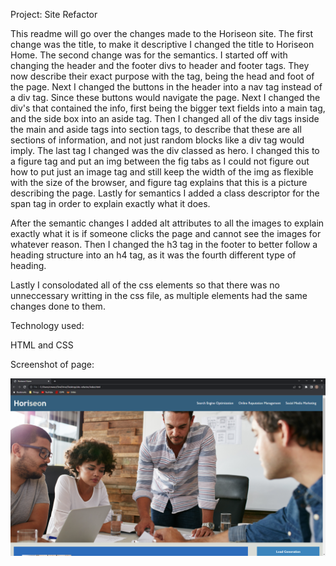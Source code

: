 Project: Site Refactor

This readme will go over the changes made to the Horiseon site. The first change was the title,
to make it descriptive I changed the title to Horiseon Home. The second change was for the semantics.
I started off with changing the header and the footer divs to header and footer tags. They now describe
their exact purpose with the tag, being the head and foot of the page. Next I changed the buttons in the
header into a nav tag instead of a div tag. Since these buttons would navigate the page. Next I changed the 
div's that contained the info, first being the bigger text fields into a main tag, and the side box into
an aside tag. Then I changed all of the div tags inside the main and aside tags into section tags, to 
describe that these are all sections of information, and not just random blocks like a div tag would
imply. The last tag I changed was the div classed as hero. I changed this to a figure tag and put an img
between the fig tabs as I could not figure out how to put just an image tag and still keep the width of the
img as flexible with the size of the browser, and figure tag explains that this is a picture describing
the page. Lastly for semantics I added a class descriptor for the span tag in order to explain exactly what
it does.

After the semantic changes I added alt attributes to all the images to explain exactly what it is if 
someone clicks the page and cannot see the images for whatever reason. Then I changed the h3 tag in the
footer to better follow a heading structure into an h4 tag, as it was the fourth different type of heading.

Lastly I consolodated all of the css elements so that there was no unneccessary writting in the css file, as
multiple elements had the same changes done to them.

Technology used:

HTML and CSS

Screenshot of page:

![alt text](https://github.com/cmwschroeder/site-refactor/blob/main/assets/images/screenshot-one.png?raw=true)